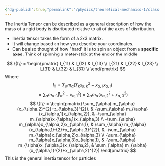 ```yaml
---
{"dg-publish":true,"permalink":"/physics/theoretical-mechanics-1/class-notes/concepts/inertia-tensor/"}
---
```


The Inertia Tensor can be described as a general description of how the mass of a rigid body is distributed relative to all of the axes of distribution. 
- Inertia tensor takes the form of a 3x3 matrix. 
- It will change based on how you describe your coordinates. 
- Can be also thought of how "hard" it is to spin an object from a **specific axes**. Think of spinning a meter-stick at the end or the middle.

$$
\{I\} = \begin{pmatrix}
I_{11} & I_{12} & I_{13} \\
I_{21} & I_{22} & I_{23} \\
I_{31} & I_{32} & I_{33} \\
\end{pmatrix}
$$
Where 
$$
I_{11} = \sum_{\alpha} m_{\alpha} \left( \sum_{k} x_{\alpha,k}^{2}-x_{\alpha ,1}x_{\alpha,1} \right)
$$
$$
=\sum_{\alpha} m_{\alpha} (\vec{r}_{\alpha}^{2} - x_{\alpha,1}^{2}) = \sum_{\alpha} m_{\alpha} (x_{\alpha,2}^{2}+x^{2}_{\alpha,3})
$$
$$
\{I\} = \begin{pmatrix}
\sum_{\alpha} m_{\alpha}(x_{\alpha,2}^{2}+x_{\alpha,3}^{2}), & -\sum_{\alpha} m_{\alpha}(x_{\alpha,1}x_{\alpha,2}),  & -\sum_{\alpha} m_{\alpha}x_{\alpha,1}x_{\alpha,3} \\
-\sum_{\alpha} m_{\alpha}x_{\alpha,2}x_{\alpha,1}, & \sum_{\alpha} m_{\alpha}(x_{\alpha,1}^{2}+x_{\alpha,3}^{2}),  & -\sum_{\alpha} m_{\alpha}x_{\alpha,2}x_{\alpha,3} \\
-\sum_{\alpha} m_{\alpha}x_{\alpha,3}x_{\alpha,1}, & -\sum_{\alpha} m_{\alpha}x_{\alpha,3}x_{\alpha,2},  & \sum_{\alpha} m_{\alpha}(x_{\alpha,1}^{2}+x_{\alpha,2}^{2})
\end{pmatrix}
$$
This is the general inertia tensor for particles

